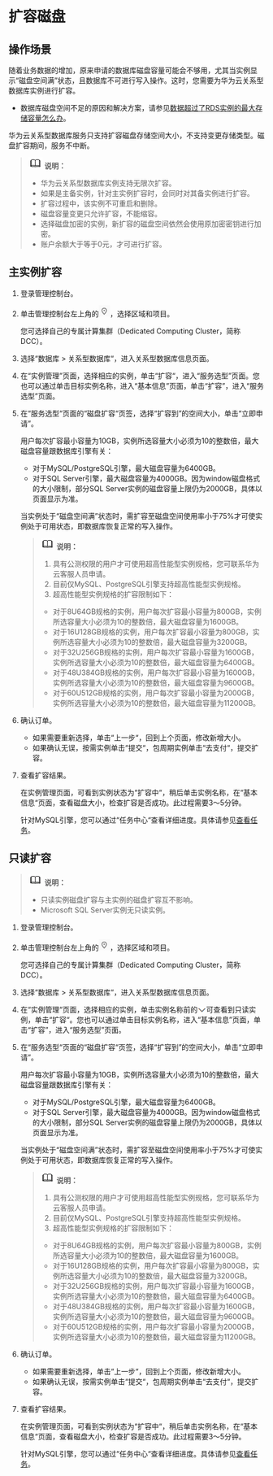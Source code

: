 # 扩容磁盘<a name="TOPIC_0142028175"></a>

## 操作场景<a name="section3404387132643"></a>

随着业务数据的增加，原来申请的数据库磁盘容量可能会不够用，尤其当实例显示“磁盘空间满”状态，且数据库不可进行写入操作。这时，您需要为华为云关系型数据库实例进行扩容。

-   数据库磁盘空间不足的原因和解决方案，请参见[数据超过了RDS实例的最大存储容量怎么办](https://support.huaweicloud.com/rds_faq/rds_faq_0046.html)。

华为云关系型数据库服务只支持扩容磁盘存储空间大小，不支持变更存储类型。磁盘扩容期间，服务不中断。

>![](public_sys-resources/icon-note.gif) **说明：**   
>-   华为云关系型数据库实例支持无限次扩容。  
>-   如果是主备实例，针对主实例扩容时，会同时对其备实例进行扩容。  
>-   扩容过程中，该实例不可重启和删除。  
>-   磁盘容量变更只允许扩容，不能缩容。  
>-   选择磁盘加密的实例，新扩容的磁盘空间依然会使用原加密密钥进行加密。  
>-   账户余额大于等于0元，才可进行扩容。  

## 主实例扩容<a name="section3535102285710"></a>

1.  登录管理控制台。
2.  单击管理控制台左上角的![](figures/region.png)，选择区域和项目。

    您可选择自己的专属计算集群（Dedicated Computing Cluster，简称DCC）。

3.  选择“数据库  \>  关系型数据库“，进入关系型数据库信息页面。
4.  在“实例管理”页面，选择相应的实例，单击“扩容“，进入“服务选型”页面。您也可以通过单击目标实例名称，进入“基本信息”页面，单击“扩容”，进入“服务选型”页面。
5.  在“服务选型“页面的“磁盘扩容“页签，选择“扩容到”的空间大小，单击“立即申请”。

    用户每次扩容最小容量为10GB，实例所选容量大小必须为10的整数倍，最大磁盘容量跟数据库引擎有关：

    -   对于MySQL/PostgreSQL引擎，最大磁盘容量为6400GB。
    -   对于SQL Server引擎，最大磁盘容量为4000GB。因为window磁盘格式的大小限制，部分SQL Server实例的磁盘容量上限仍为2000GB，具体以页面显示为准。

    当实例处于“磁盘空间满”状态时，需扩容至磁盘空间使用率小于75%才可使实例处于可用状态，即数据库恢复正常的写入操作。

    >![](public_sys-resources/icon-note.gif) **说明：**   
    >1.  具有公测权限的用户才可使用超高性能型实例规格，您可联系华为云客服人员申请。  
    >2.  目前仅MySQL、PostgreSQL引擎支持超高性能型实例规格。  
    >3.  超高性能型实例规格的扩容限制如下：  
    >    -   对于8U64GB规格的实例，用户每次扩容最小容量为800GB，实例所选容量大小必须为10的整数倍，最大磁盘容量为1600GB。  
    >    -   对于16U128GB规格的实例，用户每次扩容最小容量为800GB，实例所选容量大小必须为10的整数倍，最大磁盘容量为3200GB。  
    >    -   对于32U256GB规格的实例，用户每次扩容最小容量为1600GB，实例所选容量大小必须为10的整数倍，最大磁盘容量为6400GB。  
    >    -   对于48U384GB规格的实例，用户每次扩容最小容量为1600GB，实例所选容量大小必须为10的整数倍，最大磁盘容量为9600GB。  
    >    -   对于60U512GB规格的实例，用户每次扩容最小容量为2000GB，实例所选容量大小必须为10的整数倍，最大磁盘容量为11200GB。  

6.  确认订单。
    -   如果需要重新选择，单击“上一步“，回到上个页面，修改新增大小。
    -   如果确认无误，按需实例单击“提交“，包周期实例单击“去支付“，提交扩容。

7.  查看扩容结果。

    在实例管理页面，可看到实例状态为“扩容中“，稍后单击实例名称，在“基本信息“页面，查看磁盘大小，检查扩容是否成功。此过程需要3～5分钟。

    针对MySQL引擎，您可以通过“任务中心“查看详细进度。具体请参见[查看任务](查看任务.md)。


## 只读扩容<a name="section25847103185530"></a>

>![](public_sys-resources/icon-note.gif) **说明：**   
>-   只读实例磁盘扩容与主实例的磁盘扩容互不影响。  
>-   Microsoft SQL Server实例无只读实例。  

1.  登录管理控制台。
2.  单击管理控制台左上角的![](figures/region.png)，选择区域和项目。

    您可选择自己的专属计算集群（Dedicated Computing Cluster，简称DCC）。

3.  选择“数据库  \>  关系型数据库“，进入关系型数据库信息页面。
4.  在“实例管理“页面，选择相应的实例，单击实例名称前的![](figures/next.png)可查看到只读实例，单击“扩容“。您也可以通过单击目标实例名称，进入“基本信息”页面，单击“扩容”，进入“服务选型”页面。
5.  在“服务选型“页面的“磁盘扩容“页签，选择“扩容到”的空间大小，单击“立即申请”。

    用户每次扩容最小容量为10GB，实例所选容量大小必须为10的整数倍，最大磁盘容量跟数据库引擎有关：

    -   对于MySQL/PostgreSQL引擎，最大磁盘容量为6400GB。
    -   对于SQL Server引擎，最大磁盘容量为4000GB。因为window磁盘格式的大小限制，部分SQL Server实例的磁盘容量上限仍为2000GB，具体以页面显示为准。

    当实例处于“磁盘空间满”状态时，需扩容至磁盘空间使用率小于75%才可使实例处于可用状态，即数据库恢复正常的写入操作。

    >![](public_sys-resources/icon-note.gif) **说明：**   
    >1.  具有公测权限的用户才可使用超高性能型实例规格，您可联系华为云客服人员申请。  
    >2.  目前仅MySQL、PostgreSQL引擎支持超高性能型实例规格。  
    >3.  超高性能型实例规格的扩容限制如下：  
    >    -   对于8U64GB规格的实例，用户每次扩容最小容量为800GB，实例所选容量大小必须为10的整数倍，最大磁盘容量为1600GB。  
    >    -   对于16U128GB规格的实例，用户每次扩容最小容量为800GB，实例所选容量大小必须为10的整数倍，最大磁盘容量为3200GB。  
    >    -   对于32U256GB规格的实例，用户每次扩容最小容量为1600GB，实例所选容量大小必须为10的整数倍，最大磁盘容量为6400GB。  
    >    -   对于48U384GB规格的实例，用户每次扩容最小容量为1600GB，实例所选容量大小必须为10的整数倍，最大磁盘容量为9600GB。  
    >    -   对于60U512GB规格的实例，用户每次扩容最小容量为2000GB，实例所选容量大小必须为10的整数倍，最大磁盘容量为11200GB。  

6.  确认订单。
    -   如果需要重新选择，单击“上一步“，回到上个页面，修改新增大小。
    -   如果确认无误，按需实例单击“提交“，包周期实例单击“去支付“，提交扩容。

7.  查看扩容结果。

    在实例管理页面，可看到实例状态为“扩容中“，稍后单击实例名称，在“基本信息“页面，查看磁盘大小，检查扩容是否成功。此过程需要3～5分钟。

    针对MySQL引擎，您可以通过“任务中心“查看详细进度。具体请参见[查看任务](查看任务.md)。


